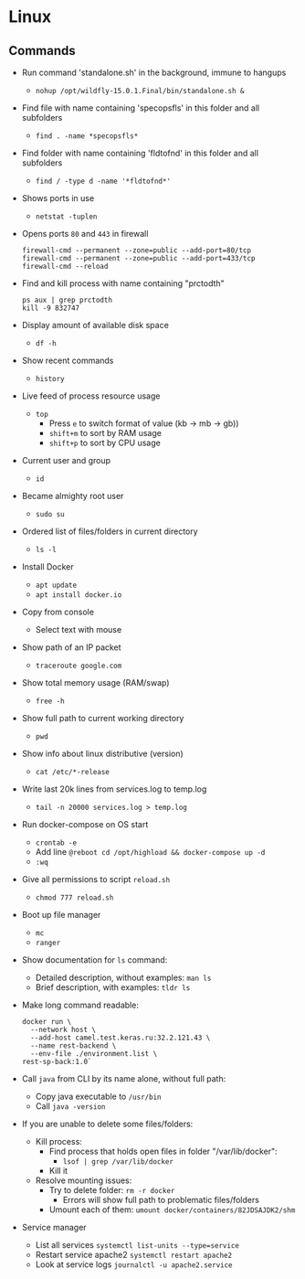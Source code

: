# Linux
## Commands
* Run command 'standalone.sh' in the background, immune to hangups
  * `nohup /opt/wildfly-15.0.1.Final/bin/standalone.sh &`
* Find file with name containing 'specopsfls' in this folder and all subfolders
  * `find . -name *specopsfls*` 
* Find folder with name containing 'fldtofnd' in this folder and all subfolders 
  * `find / -type d -name '*fldtofnd*'` 
* Shows ports in use
  * `netstat -tuplen` 
* Opens ports `80` and `443` in firewall
  ```
  firewall-cmd --permanent --zone=public --add-port=80/tcp
  firewall-cmd --permanent --zone=public --add-port=433/tcp
  firewall-cmd --reload
  ```
* Find and kill process with name containing "prctodth"
   ```
   ps aux | grep prctodth
   kill -9 832747
   ```
* Display amount of available disk space
  * `df -h`
* Show recent commands
  * `history`
* Live feed of process resource usage
  * `top`
    * Press `e` to switch format of value (kb -> mb -> gb))
    * `shift+m` to sort by RAM usage
    * `shift+p` to sort by CPU usage
* Current user and group
  * `id`
* Became almighty root user
  * `sudo su`
* Ordered list of files/folders in current directory
  * `ls -l`
* Install Docker
  * `apt update`
  * `apt install docker.io`
* Copy from console
  * Select text with mouse
* Show path of an IP packet
  * `traceroute google.com`
* Show total memory usage (RAM/swap)
  * `free -h`
* Show full path to current working directory
  * `pwd`
* Show info about linux distributive (version)
  * `cat /etc/*-release`
* Write last 20k lines from services.log to temp.log
  * `tail -n 20000 services.log > temp.log`
* Run docker-compose on OS start
  * `crontab -e`
  * Add line `@reboot cd /opt/highload && docker-compose up -d`
  * `:wq`
* Give all permissions to script `reload.sh`
  * `chmod 777 reload.sh`
* Boot up file manager
  * `mc`
  * `ranger`
* Show documentation for `ls` command:
  * Detailed description, without examples: `man ls`
  * Brief description, with examples: `tldr ls`
* Make long command readable:
  ```
  docker run \
    --network host \
    --add-host camel.test.keras.ru:32.2.121.43 \
    --name rest-backend \ 
    --env-file ./environment.list \
  rest-sp-back:1.0` 
  ```
* Call `java` from CLI by its name alone, without full path:
    * Copy java executable to `/usr/bin`
    * Call `java -version`
 
* If you are unable to delete some files/folders:
    * Kill process:
        * Find process that holds open files in folder "/var/lib/docker":
          * `lsof | grep /var/lib/docker`
        * Kill it
    * Resolve mounting issues:
        * Try to delete folder: `rm -r docker`
            * Errors will show full path to problematic files/folders
        * Umount each of them: `umount docker/containers/82JDSAJDK2/shm`
    

* Service manager
  * List all services `systemctl list-units --type=service`
  * Restart service apache2 `systemctl restart apache2`
  * Look at service logs `journalctl -u apache2.service`
